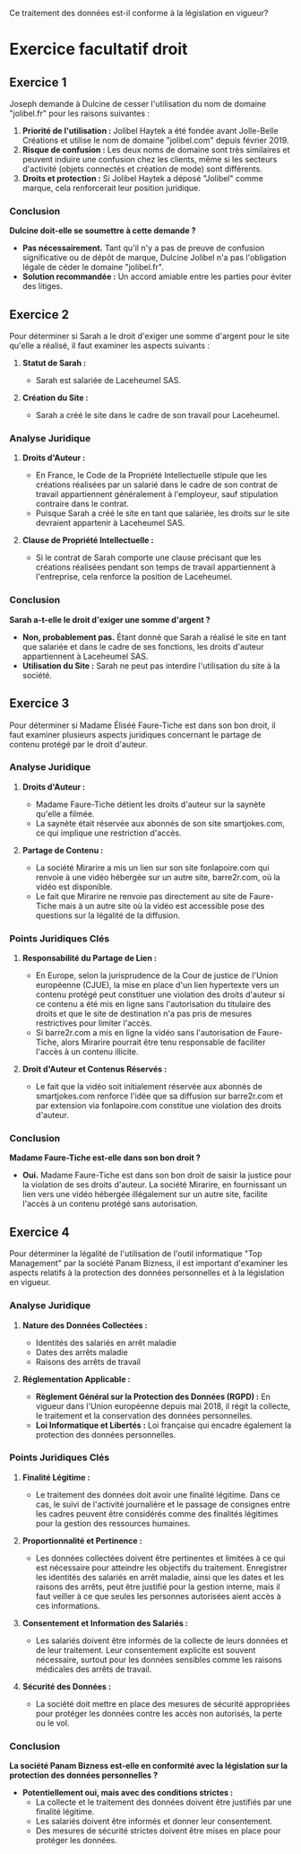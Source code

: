 Ce traitement des données est-il conforme à la législation en vigueur?

# Exercice facultatif droit

## Exercice 1

Joseph demande à Dulcine de cesser l'utilisation du nom de domaine "jolibel.fr" pour les raisons suivantes :

1. **Priorité de l'utilisation :** Jolibel Haytek a été fondée avant Jolle-Belle Créations et utilise le nom de domaine "jolibel.com" depuis février 2019.
2. **Risque de confusion :** Les deux noms de domaine sont très similaires et peuvent induire une confusion chez les clients, même si les secteurs d'activité (objets connectés et création de mode) sont différents.
3. **Droits et protection :** Si Jolibel Haytek a déposé "Jolibel" comme marque, cela renforcerait leur position juridique.

### Conclusion

**Dulcine doit-elle se soumettre à cette demande ?**
- **Pas nécessairement.** Tant qu'il n'y a pas de preuve de confusion significative ou de dépôt de marque, Dulcine Jolibel n'a pas l'obligation légale de céder le domaine "jolibel.fr".
- **Solution recommandée :** Un accord amiable entre les parties pour éviter des litiges.


## Exercice 2

Pour déterminer si Sarah a le droit d'exiger une somme d'argent pour le site qu'elle a réalisé, il faut examiner les aspects suivants :

1. **Statut de Sarah :**
   - Sarah est salariée de Laceheumel SAS. 

2. **Création du Site :**
   - Sarah a créé le site dans le cadre de son travail pour Laceheumel.

### Analyse Juridique

1. **Droits d'Auteur :**
   - En France, le Code de la Propriété Intellectuelle stipule que les créations réalisées par un salarié dans le cadre de son contrat de travail appartiennent généralement à l'employeur, sauf stipulation contraire dans le contrat.
   - Puisque Sarah a créé le site en tant que salariée, les droits sur le site devraient appartenir à Laceheumel SAS.

2. **Clause de Propriété Intellectuelle :**
   - Si le contrat de Sarah comporte une clause précisant que les créations réalisées pendant son temps de travail appartiennent à l'entreprise, cela renforce la position de Laceheumel.

### Conclusion

**Sarah a-t-elle le droit d'exiger une somme d'argent ?**
- **Non, probablement pas.** Étant donné que Sarah a réalisé le site en tant que salariée et dans le cadre de ses fonctions, les droits d'auteur appartiennent à Laceheumel SAS.
- **Utilisation du Site :** Sarah ne peut pas interdire l'utilisation du site à la société.


## Exercice 3

Pour déterminer si Madame Éliséé Faure-Tiche est dans son bon droit, il faut examiner plusieurs aspects juridiques concernant le partage de contenu protégé par le droit d'auteur.

### Analyse Juridique

1. **Droits d'Auteur :**
   - Madame Faure-Tiche détient les droits d'auteur sur la saynète qu'elle a filmée.
   - La saynète était réservée aux abonnés de son site smartjokes.com, ce qui implique une restriction d'accès.

2. **Partage de Contenu :**
   - La société Mirarire a mis un lien sur son site fonlapoire.com qui renvoie à une vidéo hébergée sur un autre site, barre2r.com, où la vidéo est disponible.
   - Le fait que Mirarire ne renvoie pas directement au site de Faure-Tiche mais à un autre site où la vidéo est accessible pose des questions sur la légalité de la diffusion.

### Points Juridiques Clés

1. **Responsabilité du Partage de Lien :**
   - En Europe, selon la jurisprudence de la Cour de justice de l'Union européenne (CJUE), la mise en place d'un lien hypertexte vers un contenu protégé peut constituer une violation des droits d'auteur si ce contenu a été mis en ligne sans l'autorisation du titulaire des droits et que le site de destination n'a pas pris de mesures restrictives pour limiter l'accès.
   - Si barre2r.com a mis en ligne la vidéo sans l'autorisation de Faure-Tiche, alors Mirarire pourrait être tenu responsable de faciliter l'accès à un contenu illicite.

2. **Droit d'Auteur et Contenus Réservés :**
   - Le fait que la vidéo soit initialement réservée aux abonnés de smartjokes.com renforce l'idée que sa diffusion sur barre2r.com et par extension via fonlapoire.com constitue une violation des droits d'auteur.

### Conclusion

**Madame Faure-Tiche est-elle dans son bon droit ?**
- **Oui.** Madame Faure-Tiche est dans son bon droit de saisir la justice pour la violation de ses droits d'auteur. La société Mirarire, en fournissant un lien vers une vidéo hébergée illégalement sur un autre site, facilite l'accès à un contenu protégé sans autorisation.


## Exercice 4

Pour déterminer la légalité de l'utilisation de l'outil informatique "Top Management" par la société Panam Bizness, il est important d'examiner les aspects relatifs à la protection des données personnelles et à la législation en vigueur.

### Analyse Juridique

1. **Nature des Données Collectées :**
   - Identités des salariés en arrêt maladie
   - Dates des arrêts maladie
   - Raisons des arrêts de travail

2. **Réglementation Applicable :**
   - **Règlement Général sur la Protection des Données (RGPD) :** En vigueur dans l'Union européenne depuis mai 2018, il régit la collecte, le traitement et la conservation des données personnelles.
   - **Loi Informatique et Libertés :** Loi française qui encadre également la protection des données personnelles.

### Points Juridiques Clés

1. **Finalité Légitime :**
   - Le traitement des données doit avoir une finalité légitime. Dans ce cas, le suivi de l'activité journalière et le passage de consignes entre les cadres peuvent être considérés comme des finalités légitimes pour la gestion des ressources humaines.

2. **Proportionnalité et Pertinence :**
   - Les données collectées doivent être pertinentes et limitées à ce qui est nécessaire pour atteindre les objectifs du traitement. Enregistrer les identités des salariés en arrêt maladie, ainsi que les dates et les raisons des arrêts, peut être justifié pour la gestion interne, mais il faut veiller à ce que seules les personnes autorisées aient accès à ces informations.

3. **Consentement et Information des Salariés :**
   - Les salariés doivent être informés de la collecte de leurs données et de leur traitement. Leur consentement explicite est souvent nécessaire, surtout pour les données sensibles comme les raisons médicales des arrêts de travail.

4. **Sécurité des Données :**
   - La société doit mettre en place des mesures de sécurité appropriées pour protéger les données contre les accès non autorisés, la perte ou le vol.

### Conclusion

**La société Panam Bizness est-elle en conformité avec la législation sur la protection des données personnelles ?**
- **Potentiellement oui, mais avec des conditions strictes :**
  - La collecte et le traitement des données doivent être justifiés par une finalité légitime.
  - Les salariés doivent être informés et donner leur consentement.
  - Des mesures de sécurité strictes doivent être mises en place pour protéger les données.